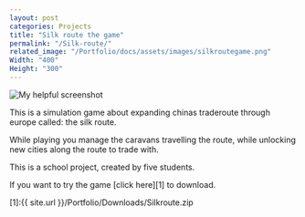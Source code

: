 ```yaml
---
layout: post
categories: Projects
title: "Silk route the game"
permalink: "/Silk-route/"
related_image: "/Portfolio/docs/assets/images/silkroutegame.png"
Width: "400"
Height: "300"
---
```

![My helpful screenshot](/Portfolio/docs/assets/images/silkroutegame.png)

This is a simulation game about expanding chinas traderoute through europe called: the silk route.

While playing you manage the caravans travelling the route,
while unlocking new cities along the route to trade with.

This is a school project, created by five students.

If you want to try the game [click here][1] to download.


[1]:{{ site.url }}/Portfolio/Downloads/Silkroute.zip
